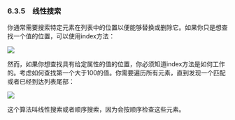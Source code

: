    

### 6.3.5　线性搜索

你通常需要搜索特定元素在列表中的位置以便能够替换或删除它。如果你只是想查找一个值的位置，可以使用index方法：

![](../Images/image06539.gif)

然而，如果你想查找具有给定属性的值的位置，你必须知道index方法是如何工作的。考虑如何查找第一个大于100的值。你需要遍历所有元素，直到发现一个匹配或者已经到达列表尾部：

![](../Images/image06540.gif)

这个算法叫线性搜索或者顺序搜索，因为会按顺序检查这些元素。